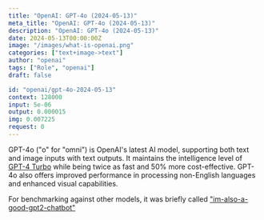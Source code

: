 ```yaml
---
title: "OpenAI: GPT-4o (2024-05-13)"
meta_title: "OpenAI: GPT-4o (2024-05-13)"
description: "OpenAI: GPT-4o (2024-05-13)"
date: 2024-05-13T00:00:00Z
image: "/images/what-is-openai.png"
categories: ["text+image->text"]
author: "openai"
tags: ["Role", "openai"]
draft: false

id: "openai/gpt-4o-2024-05-13"
context: 128000
input: 5e-06
output: 0.000015
img: 0.007225
request: 0
---
```


GPT-4o ("o" for "omni") is OpenAI's latest AI model, supporting both text and image inputs with text outputs. It maintains the intelligence level of [GPT-4 Turbo](/models/openai/gpt-4-turbo) while being twice as fast and 50% more cost-effective. GPT-4o also offers improved performance in processing non-English languages and enhanced visual capabilities.

For benchmarking against other models, it was briefly called ["im-also-a-good-gpt2-chatbot"](https://twitter.com/LiamFedus/status/1790064963966370209)

